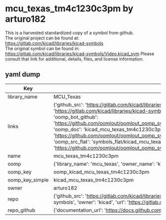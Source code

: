 # mcu_texas_tm4c1230c3pm by arturo182  
This is a harvested standardized copy of a symbol from github.  
The original project can be found at:  
https://gitlab.com/kicad/libraries/kicad-symbols  
The original symbol can be found in:
https://gitlab.com/kicad/libraries/kicad-symbols/Video.kicad_sym
Please consult that link for additional, details, files, and license information.  
## yaml dump  
| Key | Value |  
| --- | --- |  
| library_name | MCU_Texas |  
| links | {'github_src': 'https://gitlab.com/kicad/libraries/kicad-symbols/Video.kicad_sym', 'github_src_repo': 'https://gitlab.com/kicad/libraries/kicad-symbols', 'oomp_bot': 'kicad_mcu_texas_tm4c1230c3pm/working', 'oomp_bot_github': 'https://github.com/oomlout/oomlout_oomp_symbol_bot/tree/main/kicad_mcu_texas_tm4c1230c3pm/working', 'oomp_doc': 'kicad_mcu_texas_tm4c1230c3pm/working', 'oomp_doc_github': 'https://github.com/oomlout/oomlout_oomp_symbol_doc/tree/main/kicad_mcu_texas_tm4c1230c3pm/working', 'oomp_src_flat': 'symbols_flat/kicad_mcu_texas_tm4c1230c3pm/working', 'oomp_src_flat_github': 'https://github.com/oomlout/oomlout_oomp_symbol_src/tree/main/kicad_mcu_texas_tm4c1230c3pm/working'} |  
| name | mcu_texas_tm4c1230c3pm |  
| oomp | {'library_name': 'mcu_texas', 'owner_name': 'kicad', 'symbol_name': 'mcu_texas_tm4c1230c3pm'} |  
| oomp_key | oomp_kicad_mcu_texas_tm4c1230c3pm |  
| oomp_key_simple | kicad_mcu_texas_tm4c1230c3pm |  
| owner | arturo182 |  
| repo | {'github_src': 'https://gitlab.com/kicad/libraries/kicad-symbols/Video.kicad_sym', 'name': 'libraries/kicad-symbols', 'owner': 'kicad', 'url': 'https://gitlab.com/kicad/libraries/kicad-symbols'} |  
| repo_github | {'documentation_url': 'https://docs.github.com/rest/repos/repos#get-a-repository', 'message': 'Not Found'} |  

